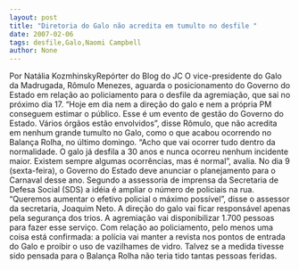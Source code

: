 ```yaml
---
layout: post
title: "Diretoria do Galo não acredita em tumulto no desfile "
date: 2007-02-06
tags: desfile,Galo,Naomi Campbell
author: None
---
```

Por Natália KozmhinskyRepórter do Blog do JC 
O vice-presidente do Galo da Madrugada, Rômulo Menezes, aguarda o posicionamento do Governo do Estado em relação ao policiamento para o desfile da agremiação, que sai no próximo dia 17. 
“Hoje em dia nem a direção do galo e nem a própria PM conseguem estimar o público. Esse é um evento de gestão do Governo do Estado. Vários órgãos estão envolvidos”, disse Rômulo, que não acredita em nenhum grande tumulto no Galo, como o que acabou ocorrendo no Balança Rolha, no último domingo. 
“Acho que vai ocorrer tudo dentro da normalidade. O galo já desfila a 30 anos e nunca ocorreu nenhum incidente maior. Existem sempre algumas ocorrências, mas é normal”, avalia.
No dia 9 (sexta-feira), o Governo do Estado deve anunciar o planejamento para o Carnaval desse ano. Segundo a assessoria de imprensa da Secretaria de Defesa Social (SDS) a idéia é ampliar o número de policiais na rua. 
“Queremos aumentar o efetivo policial o máximo possível”, disse o assessor da secretaria, Joaquim Neto. 
A direção do&nbsp;galo vai ficar responsável apenas pela&nbsp;segurança dos trios. A agremiação vai disponibilizar 1.700 pessoas para fazer esse serviço. 
Com relação ao policiamento, pelo menos uma coisa está confirmada: a polícia vai manter a revista nos pontos de entrada do Galo e proibir o uso de vazilhames de vidro. Talvez se a medida tivesse sido pensada para o Balança Rolha não teria tido tantas pessoas feridas.&nbsp;&nbsp;  